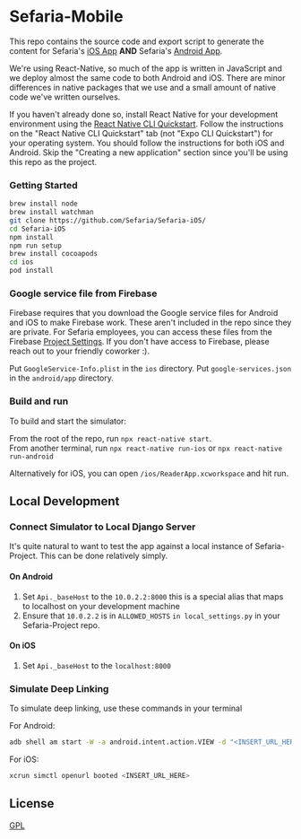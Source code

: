 # Sefaria-Mobile
This repo contains the source code and export script to generate the content for Sefaria's [iOS App](https://itunes.apple.com/us/app/sefaria/id1163273965?mt=8) **AND** Sefaria's [Android App](https://play.google.com/store/apps/details?id=org.sefaria.sefaria&hl=en&gl=US). 

We're using React-Native, so much of the app is written in JavaScript and we deploy almost the same code to both Android and iOS. There are minor differences in native packages that we use and a small amount of native code we've written ourselves.

If you haven't already done so, install React Native for your development environment using the [React Native CLI Quickstart](https://reactnative.dev/docs/environment-setup). Follow the instructions on the "React Native CLI Quickstart" tab (not "Expo CLI Quickstart") for your operating system. You should follow the instructions for both iOS and Android. Skip the "Creating a new application" section since you'll be using this repo as the project. 

### Getting Started

```sh
brew install node
brew install watchman
git clone https://github.com/Sefaria/Sefaria-iOS/
cd Sefaria-iOS                          
npm install
npm run setup
brew install cocoapods
cd ios
pod install
```

### Google service file from Firebase

Firebase requires that you download the Google service files for Android and iOS to make Firebase work. These aren't included in the repo since they are private. For Sefaria employees, you can access these files from the Firebase [Project Settings](https://console.firebase.google.com/u/0/project/sefaria-mobile-analytics/settings/general/android:org.sefaria.sefaria). If you don't have access to Firebase, please reach out to your friendly coworker :).

Put `GoogleService-Info.plist` in the `ios` directory.
Put `google-services.json` in the `android/app` directory.

### Build and run

To build and start the simulator:

From the root of the repo, run `npx react-native start`.  
From another terminal, run `npx react-native run-ios` or `npx react-native run-android`

Alternatively for iOS, you can open `/ios/ReaderApp.xcworkspace` and hit run.


## Local Development

### Connect Simulator to Local Django Server

It's quite natural to want to test the app against a local instance of Sefaria-Project. This can be done relatively simply.

#### On Android ####

1. Set `Api._baseHost` to the `10.0.2.2:8000` this is a special alias that maps to localhost on your development machine
2. Ensure that `10.0.2.2` is in `ALLOWED_HOSTS` `in local_settings.py` in your Sefaria-Project repo.

#### On iOS ####
1. Set `Api._baseHost` to the `localhost:8000` 


### Simulate Deep Linking

To simulate deep linking, use these commands in your terminal

For Android:
```bash
adb shell am start -W -a android.intent.action.VIEW -d "<INSERT_URL_HERE>" org.sefaria.sefaria
```

For iOS:
```bash
xcrun simctl openurl booted <INSERT_URL_HERE>
```

## License
[GPL](http://www.gnu.org/copyleft/gpl.html)
